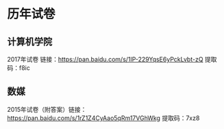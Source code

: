 # 历年试卷

## 计算机学院

2017年试卷 链接：https://pan.baidu.com/s/1lP-229YqsE6yPckLvbt-zQ 提取码：f8ic

## 数媒

2015年试卷（附答案）链接：https://pan.baidu.com/s/1rZ1Z4CyAao5qRm17VGhWkg  提取码：7xz8

 